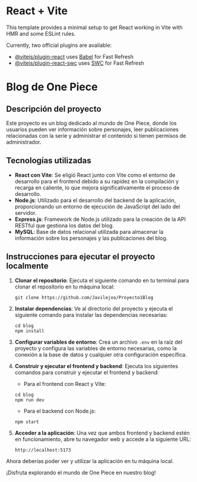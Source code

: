 # React + Vite

This template provides a minimal setup to get React working in Vite with HMR and some ESLint rules.

Currently, two official plugins are available:

- [@vitejs/plugin-react](https://github.com/vitejs/vite-plugin-react/blob/main/packages/plugin-react/README.md) uses [Babel](https://babeljs.io/) for Fast Refresh
- [@vitejs/plugin-react-swc](https://github.com/vitejs/vite-plugin-react-swc) uses [SWC](https://swc.rs/) for Fast Refresh

# Blog de One Piece

## Descripción del proyecto

Este proyecto es un blog dedicado al mundo de One Piece, donde los usuarios pueden ver información sobre personajes, leer publicaciones relacionadas con la serie y administrar el contenido si tienen permisos de administrador.

## Tecnologías utilizadas

- **React con Vite**: Se eligió React junto con Vite como el entorno de desarrollo para el frontend debido a su rapidez en la compilación y recarga en caliente, lo que mejora significativamente el proceso de desarrollo.
- **Node.js**: Utilizado para el desarrollo del backend de la aplicación, proporcionando un entorno de ejecución de JavaScript del lado del servidor.
- **Express.js**: Framework de Node.js utilizado para la creación de la API RESTful que gestiona los datos del blog.
- **MySQL**: Base de datos relacional utilizada para almacenar la información sobre los personajes y las publicaciones del blog.

## Instrucciones para ejecutar el proyecto localmente

1. **Clonar el repositorio**: Ejecuta el siguiente comando en tu terminal para clonar el repositorio en tu máquina local:

    ```
    git clone https://github.com/Javilejoo/Proyecto1Blog
    ```

2. **Instalar dependencias**: Ve al directorio del proyecto y ejecuta el siguiente comando para instalar las dependencias necesarias:

    ```
    cd blog
    npm install
    ```

3. **Configurar variables de entorno**: Crea un archivo `.env` en la raíz del proyecto y configura las variables de entorno necesarias, como la conexión a la base de datos y cualquier otra configuración específica.

4. **Construir y ejecutar el frontend y backend**: Ejecuta los siguientes comandos para construir y ejecutar el frontend y backend:

    - Para el frontend con React y Vite:

    ```
    cd blog
    npm run dev
    ```

    - Para el backend con Node.js:

    ```
    npm start
    ```

5. **Acceder a la aplicación**: Una vez que ambos frontend y backend estén en funcionamiento, abre tu navegador web y accede a la siguiente URL:

    ```
    http://localhost:5173
    ```

Ahora deberías poder ver y utilizar la aplicación en tu máquina local.

¡Disfruta explorando el mundo de One Piece en nuestro blog!
